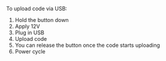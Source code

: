 To upload code via USB: 
1. Hold the button down
2. Apply 12V
3. Plug in USB
4. Upload code
5. You can release the button once the code starts uploading 
6. Power cycle
